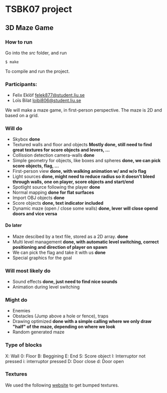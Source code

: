 # TSBK07 project

## 3D Maze Game
### How to run

Go into the *src* folder, and run

```
$ make
```

To compile and run the project.

### Participants:
- Felix Eklöf felek877@student.liu.se
- Loïs Bilat loibi806@student.liu.se

We will make a maze game, in first-person perspective. The maze is 2D and based on a grid.

### Will do

- Skybox **done**
- Textured walls and floor and objects **Mostly done, still need to find great textures for score objects and levers, ...**
- Collission detection camera-walls **done**
- Simple geometry for objects, like boxes and spheres **done, we can pick score objects, flag, ...**
- First-person view **done, with walking animation w/ and w/o flag**
- Light sources **done, might need to reduce radius so it doesn't bleed through walls, one on player, score objects and start/end**
- Spotlight source following the player **done**
- Normal mapping **done for flat surfaces**
- Import OBJ objects **done**
- Score objects **done, text indicator included**
- Dynamic maze (open / close some walls) **done, lever will close opend doors and vice versa**

#### Do later

- Maze descibed by a text file, stored as a 2D array. **done**
- Multi level management **done, with automatic level switching, correct positioning and direction of player on spawn**
- We can pick the flag and take it with us **done**
- Special graphics for the goal

### Will most likely do

- Sound effects **done, just need to find nice sounds**
- Animation during level switching

### Might do

- Enemies
- Obstacles (Jump above a hole or fence), traps
- Drawing optimized **done with a simple calling where we only draw "half" of the maze, depending on where we look**
- Random generated maze

### Type of blocks

X: Wall
0: Floor
B: Beggining
E: End
S: Score object
I: Interruptor not pressed
i: interruptor pressed
D: Door close
d: Door open

### Textures

We used the following [website](https://www.textures.com/browse/3d-scans/114548) to get bumped textures.
